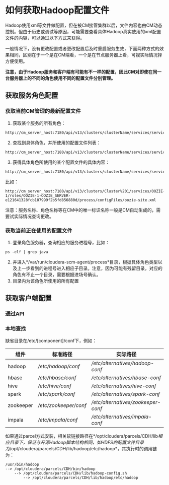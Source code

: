 # 如何获取Hadoop配置文件

Hadoop使用xml等文件做配置，但在被CM接管集群以后，文件内容也由CM动态控制。但由于历史或调试等原因，可能需要查看具体Hadoop真实使用的xml配置文件的内容，可以通过以下方式来获得。

一般情况下，没有更改配置或者更改配置后及时重启服务生效，下面两种方式的效果相同，区别在于一个是在CM端看，一个是在节点服务器上看，可视实际情况择方便使用。

**注意，由于Hadoop服务和客户端有可能有不一样的配置，因此CM对即使在同一台服务器上的不同的角色使用不同的配置文件分别管理。**

## 获取服务角色配置
### 获取当前CM管理的最新配置文件

1. 获取某个服务的所有角色：
```
http://cm_server_host:7180/api/v13/clusters/clusterName/services/serviceName/roles
```
2. 查找到具体角色，并所使用的配置文件列表：
```
http://cm_server_host:7180/api/v13/clusters/clusterName/services/serviceName/roles/roleName/process
```
3. 获得具体角色所使用的某个配置文件的具体内容：
```
http://cm_server_host:7180/api/v13/clusters/clusterName/services/serviceName/roles/roleName/process/configFiles/configFileName
```

比如：

```
http://cm_server_host:7180/api/v13/clusters/Cluster%201/services/OOZIE-1/roles/OOZIE-1-OOZIE_SERVER-e121641328fcb107999f2b5fd856880d/process/configFiles/oozie-site.xml
```

注意：服务名称、角色名称等在CM中的唯一标识名称一般是CM自动生成的，需要试实际情况查询更改。

### 获取当前正在使用的配置文件

1. 登录角色服务器，查询相应的服务进程号，比如：
```
ps -elf | grep java
```
2. 并进入*/var/run/cloudera-scm-agent/process*目录，根据具体角色类型以及上一步看到的进程号进入相应子目录。注意，因为可能有残留目录，对应的角色有不止一个目录，需要根据进场号确认。
3. 目录内为该角色所使用的所有配置

## 获取客户端配置
### 通过API
### 本地查找
缺省目录在/etc/[component]/conf下，例如：

| 组件 | 标准路径 | 实际路径 |
| -- | -- | -- |
| hadoop | */etc/hadoop/conf* | */etc/alternatives/hadoop-conf* |
| hbase | */etc/hbase/conf* | */etc/alternatives/hbase-conf* |
| hive | */etc/hive/conf* | */etc/alternatives/hive-conf* |
| spark | */etc/spark/conf* | */etc/alternatives/spark-conf* |
| zookeeper | */etc/zookeeper/conf* | */etc/alternatives/zookeeper-conf* |
| impala | */etc/impala/conf* | */etc/alternatives/impala-conf* |

如果通过parcel方式安装，相关软链接路径在*/opt/cloudera/parcels/CDH/lib*相应目录下，保证与开源Hadoop脚本结构相同，如HDFS的配置文件目录为*/opt/cloudera/parcels/CDH/lib/hadoop/etc/hadoop*，其执行时的调用链为：

```
/usr/bin/hadoop
--> /opt/cloudera/parcels/CDH/bin/hadoop
    --> /opt/cloudera/parcels/CDH/lib/hadoop-config.sh
        --> /opt/cloudera/parcels/CDH/lib/hadoop/etc/hadoop
```

